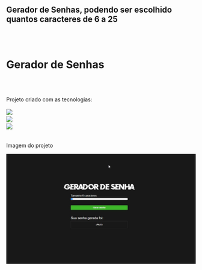 <h2>Gerador de Senhas, podendo ser escolhido quantos caracteres de 6 a 25</h2>
<br>
<br>
<h1>Gerador de Senhas</h1>
<br>
<br>
<p>Projeto criado com as tecnologias:
<br>
<br>
    <img src="https://img.shields.io/badge/HTML5-E34F26?style=for-the-badge&logo=html5&logoColor=white">
    <br>
    <img src="https://img.shields.io/badge/CSS3-1572B6?style=for-the-badge&logo=css3&logoColor=white">
    <br>
    <img src="https://img.shields.io/badge/JavaScript-F7DF1E?style=for-the-badge&logo=javascript&logoColor=black"></img>
<br>
<br>
<p> Imagem do projeto </p>
<img src="https://github.com/JhonatanSamuel/Gerador-de-senhas/blob/master/assets/copia.jpg?raw=true" />
